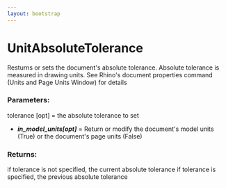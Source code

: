 ```yaml
---
layout: bootstrap
---
```


# UnitAbsoluteTolerance

Resturns or sets the document's absolute tolerance. Absolute tolerance
        is measured in drawing units. See Rhino's document properties command
        (Units and Page Units Window) for details
          

### Parameters:

tolerance [opt] = the absolute tolerance to set
- ***in_model_units[opt]*** = Return or modify the document's model units (True)
                      or the document's page units (False)
        

### Returns:


if tolerance is not specified, the current absolute tolerance
if tolerance is specified, the previous absolute tolerance
        


